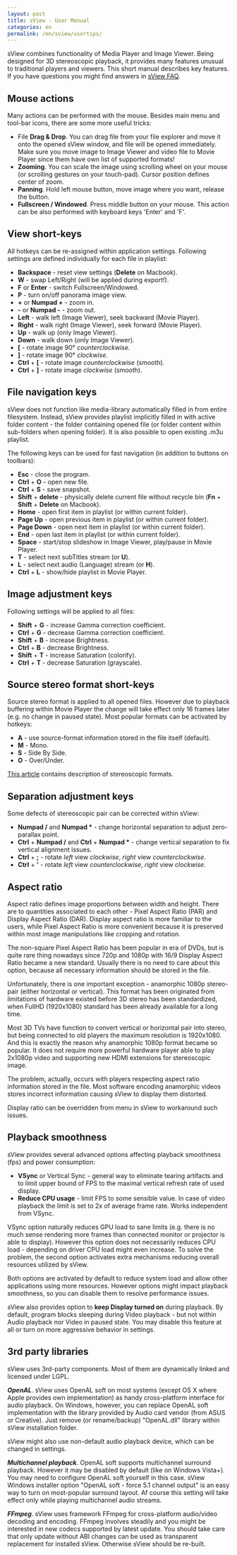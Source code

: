 ```yaml
---
layout: post
title: sView - User Manual
categories: en
permalink: /en/sview/usertips/
---
```


sView combines functionality of Media Player and Image Viewer.
Being designed for 3D stereoscopic playback, it provides many features unusual to traditional players and viewers.
This short manual describes key features.
If you have questions you might find answers in [sView FAQ](/en/sview/faq).

## <a name="mouse">Mouse actions</a>
Many actions can be performed with the mouse. Besides main menu and tool-bar icons, there are some more useful tricks:

* File **Drag & Drop**. You can drag file from your file explorer and move it onto the opened sView window, and file will be opened immediately. Make sure you move image to Image Viewer and video file to Movie Player since them have own list of supported formats!
* **Zooming**. You can scale the image using scrolling wheel on your mouse (or scrolling gestures on your touch-pad). Cursor position defines center of zoom.
* **Panning**. Hold left mouse button, move image where you want, release the button.
* **Fullscreen / Windowed**. Press middle button on your mouse. This action can be also performed with keyboard keys 'Enter' and 'F'.

## <a name="short_keys">View short-keys</a>
All hotkeys can be re-assigned within application settings.
Following settings are defined individually for each file in playlist:

* **Backspace** - reset view settings (**Delete** on Macbook).
* **W** - swap Left/Right (will be applied during export!).
* **F** or **Enter** - switch Fullscreen/Windowed.
* **P** - turn on/off panorama image view.
* **+** or **Numpad +** - zoom in.
* **-** or **Numpad -** - zoom out.
* **Left** - walk left (Image Viewer), seek backward (Movie Player).
* **Right** - walk right (Image Viewer), seek forward (Movie Player).
* **Up** - walk up (only Image Viewer).
* **Down** - walk down (only Image Viewer).
* **[** - rotate image 90&deg; *counterclockwise*.
* **]** - rotate image 90&deg; *clockwise*.
* **Ctrl** + **[** - rotate image *counterclockwise* (smooth).
* **Ctrl** + **]** - rotate image *clockwise* (smooth).

## <a name="file_navigation">File navigation keys</a>
sView does not function like media-library automatically filled in from entire filesystem.
Instead, sView provides playlist implicitly filled in with active folder content - the folder containing opened file
(or folder content within sub-folders when opening folder).
It is also possible to open existing .m3u playlist.

The following keys can be used for fast navigation (in addition to buttons on toolbars):

* **Esc** - close the program.
* **Ctrl** + **O** - open new file.
* **Ctrl** + **S** - save snapshot.
* **Shift** + **delete** - physically delete current file without recycle bin (**Fn** + **Shift** + **Delete** on Macbook).
* **Home** - open first item in playlist (or within current folder).
* **Page Up** - open previous item in playlist (or within current folder).
* **Page Down** - open next item in playlist (or within current folder).
* **End** - open last item in playlist (or within current folder).
* **Space** - start/stop slideshow in Image Viewer, play/pause in Movie Player.
* **T** - select next subTitles stream (or **U**).
* **L** - select next audio (Language) stream (or **H**).
* **Ctrl** + **L** - show/hide playlist in Movie Player.

## <a name="img_keys">Image adjustment keys</a>
Following settings will be applied to all files:

* **Shift** + **G** - increase Gamma correction coefficient.
* **Ctrl** + **G** - decrease Gamma correction coefficient.
* **Shift** + **B** - increase Brightness.
* **Ctrl** + **B** - decrease Brightness.
* **Shift** + **T** - increase Saturation (colorify).
* **Ctrl** + **T** - decrease Saturation (grayscale).

## Source stereo format short-keys
Source stereo format is applied to all opened files.
However due to playback buffering within Movie Player the change will take effect only 16 frames later (e.g. no change in paused state).
Most popular formats can be activated by hotkeys:

* **A** - use source-format information stored in the file itself (default).
* **M** - Mono.
* **S** - Side By Side.
* **O** - Over/Under.

[This article](/en/help/source_formats) contains description of stereoscopic formats.

## <a name="sep_keys">Separation adjustment keys</a>
Some defects of stereoscopic pair can be corrected within sView:

* **Numpad /** and __Numpad \*__ - change horizontal separation to adjust zero-parallax point.
* **Ctrl** + **Numpad /** and **Ctrl** + __Numpad \*__ - change vertical separation to fix vertical alignment issues.
* **Ctrl** + **;** - rotate *left* view *clockwise*, *right* view *counterclockwise*.
* **Ctrl** + **'** - rotate *left* view *counterclockwise*, *right* view *clockwise*.

## <a name="aspect_ratio">Aspect ratio</a>
Aspect ratio defines image proportions between width and height.
There are to quantities associated to each other - Pixel Aspect Ratio (PAR) and Display Aspect Ratio (DAR).
Display aspect ratio is more familiar to the users,
while Pixel Aspect Ratio is more convenient because it is preserved within most image manipulations like cropping and rotation.

The non-square Pixel Aspect Ratio has been popular in era of DVDs,
but is quite rare thing nowadays since 720p and 1080p with 16/9 Display Aspect Ratio became a new standard.
Usually there is no need to care about this option, because all necessary information should be stored in the file.

Unfortunately, there is one important exception - anamorphic 1080p stereo-pair (either horizontal or vertical).
This format has been originated from limitations of hardware existed before 3D stereo has been standardized,
when FullHD (1920x1080) standard has been already available for a long time.

Most 3D TVs have function to convert vertical or horizontal pair into stereo,
but being connected to old players the maximum resolution is 1920x1080.
And this is exactly the reason why anamorphic 1080p format became so popular.
It does not require more powerful hardware player able to play 2x1080p video
and supporting new HDMI extensions for stereoscopic image.

The problem, actually, occurs with players respecting aspect ratio information stored in the file.
Most software encoding anamorphic videos stores incorrect information causing sView to display them distorted.

Display ratio can be overridden from menu in sView to workaround such issues.

## <a name="fps">Playback smoothness</a>
sView provides several advanced options affecting playback smoothness (fps) and power consumption:

* **VSync** or Vertical Sync - general way to eliminate tearing artifacts and to limit upper bound of FPS to the maximal vertical refresh rate of used display.
* **Reduce CPU usage** - limit FPS to some sensible value. In case of video playback the limit is set to 2x of average frame rate. Works independent from VSync.

VSync option naturally reduces GPU load to sane limits (e.g. there is no much sense rendering more frames than connected monitor or projector is able to display).
However this option does not necessarily reduces CPU load - depending on driver CPU load might even increase.
To solve the problem, the second option activates extra mechanisms reducing overall resources utilized by sView.

Both options are activated by default to reduce system load and allow other applications using more resources.
However options might impact playback smoothness, so you can disable them to resolve performance issues.

sView also provides option to **keep Display turned on** during playback.
By default, program blocks sleeping during Video playback - but not within Audio playback nor Video in paused state.
You may disable this feature at all or turn on more aggressive behavior in settings.

## <a name="advanced">3rd party libraries</a>
sView uses 3rd-party components. Most of them are dynamically linked and licensed under LGPL.

_**OpenAL**_. sView uses OpenAL soft on most systems (except OS X where Apple provides own implementation)
as handy cross-platform interface for audio playback.
On Windows, however, you can replace OpenAL soft implementation with the library provided by Audio card vendor (from ASUS or Creative).
Just remove (or rename/backup) "OpenAL.dll" library within sView installation folder.

sView might also use non-default audio playback device, which can be changed in settings.

_**Multichannel playback**_. OpenAL soft supports multichannel surround playback.
However it may be disabled by default (like on Windows Vista+).
You may need to configure OpenAL soft yourself in this case.
sView Windows installer option "OpenAL soft - force 5.1 channel output" is an easy way to turn on most-popular surround layout.
Af course this setting will take effect only while playing multichannel audio streams.

_**FFmpeg**_. sView uses framework FFmpeg for cross-platform audio/video decoding and encoding.
FFmpeg involves steadily and you might be interested in new codecs supported by latest update.
You should take care that only update without ABI changes can be used as transparent replacement for installed sView.
Otherwise sView should be re-built.

